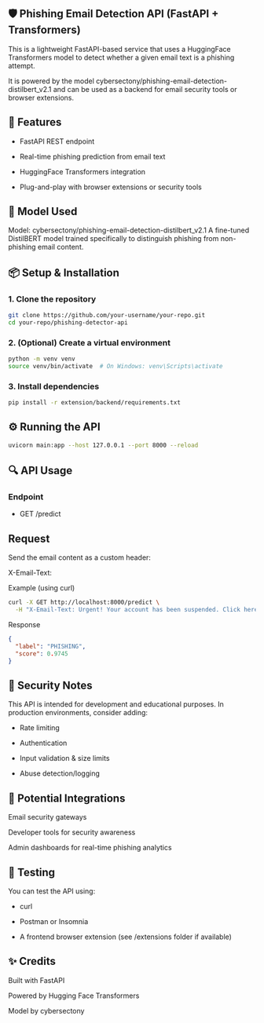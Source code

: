 ## 🛡️ Phishing Email Detection API (FastAPI + Transformers)
This is a lightweight FastAPI-based service that uses a HuggingFace Transformers model to detect whether a given email text is a phishing attempt.

It is powered by the model cybersectony/phishing-email-detection-distilbert_v2.1 and can be used as a backend for email security tools or browser extensions.

## 🚀 Features
- FastAPI REST endpoint

- Real-time phishing prediction from email text

- HuggingFace Transformers integration

- Plug-and-play with browser extensions or security tools

## 🧠 Model Used
Model: cybersectony/phishing-email-detection-distilbert_v2.1
A fine-tuned DistilBERT model trained specifically to distinguish phishing from non-phishing email content.

## 📦 Setup & Installation
### 1. Clone the repository
```bash
git clone https://github.com/your-username/your-repo.git
cd your-repo/phishing-detector-api
```
### 2. (Optional) Create a virtual environment
```bash
python -m venv venv
source venv/bin/activate  # On Windows: venv\Scripts\activate
```
### 3. Install dependencies
```bash
pip install -r extension/backend/requirements.txt
```

## ⚙️ Running the API
```bash
uvicorn main:app --host 127.0.0.1 --port 8000 --reload
```

## 🔍 API Usage
### Endpoint
- GET /predict

## Request
Send the email content as a custom header:

X-Email-Text: <email body text>

Example (using curl)
```bash
curl -X GET http://localhost:8000/predict \
  -H "X-Email-Text: Urgent! Your account has been suspended. Click here to verify your identity."
```
Response
```json
{
  "label": "PHISHING",
  "score": 0.9745
}
```
## 🔐 Security Notes
This API is intended for development and educational purposes. In production environments, consider adding:

- Rate limiting

- Authentication

- Input validation & size limits

- Abuse detection/logging

## 🔗 Potential Integrations
Email security gateways

Developer tools for security awareness

Admin dashboards for real-time phishing analytics

## 🧪 Testing
You can test the API using:

- curl

- Postman or Insomnia

- A frontend browser extension (see /extensions folder if available)


## ✨ Credits
Built with FastAPI

Powered by Hugging Face Transformers

Model by cybersectony

